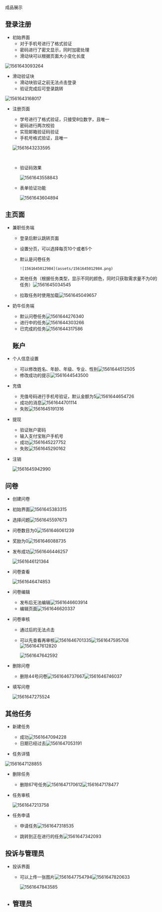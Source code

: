 



成品展示

## 登录注册

- 初始界面
  - 对于手机号进行了格式验证
  - 密码进行了密文显示，同时加密处理
  - 滑动块可以根据页面大小变化长度

![1561643093264](assets/1561643093264.png)

- 滑动验证块
  - 滑动块验证之前无法点击登录
  - 验证完成后可登录跳转

![1561643168017](assets/1561643168017.png)

- 注册页面

  - 学号进行了格式验证，只接受8位数字，且唯一
  - 密码进行两次校验
  - 实现邮箱验证码验证
  - 手机号格式验证，且唯一

  ![1561643233595](assets/1561643233595.png)

  ​	

  - 验证码效果

    ![1561643558843](assets/1561643558843.png)
  
  - 表单验证功能
  
    ![1561643604894](assets/1561643604894.png)

## 主页面

- 兼职任务端

  - 登录后默认跳转页面

  - 设置分页，可以选择每页10个或者5个

  - 默认是问卷任务

    	![1561645012984](assets/1561645012984.png)

  - 其他任务（根据任务类型，显示不同的颜色，同时只获取需求量不为0的任务）![1561645034545](assets/1561645034545.png)
  
  - 拉取任务时使用加载![1561645049657](assets/1561645049657.png)
  
- 奶牛任务端
  
  - 默认问卷任务![1561644276340](assets/1561644276340.png)
  - 进行中的任务![1561644303266](assets/1561644303266.png)
  - 已完成的任务![1561644317586](assets/1561644317586.png)
  
  ## 账户
  
- 个人信息设置
  
  - 可以修改姓名、年龄、年级、专业、性别![1561644512505](assets/1561644512505.png)
  - 修改成功的提示![1561644543500](assets/1561644543500.png)
  
- 充值
  
  - 充值号码进行手机号验证，默认金额为5![1561644654726](assets/1561644654726.png)
  - 成功的消息![1561644701114](assets/1561644701114.png)
  - 失败![1561645191316](assets/1561645191316.png)
  
- 提现
  
  - 验证账户密码
  - 输入支付宝账户手机号
  - 成功![1561645227752](assets/1561645227752.png)
  - 失败![1561645290162](assets/1561645290162.png)
  
- 注销
  
  ![1561645942990](assets/1561645942990.png)
## 问卷

-   创建问卷

  - 初始界面![1561645383315](assets/1561645383315.png)
  
  - 选择问题![1561645597673](assets/1561645597673.png)
  
  - 问卷数目为0![1561646061239](assets/1561646061239.png)
  
  - 奖励为0![1561646088735](assets/1561646088735.png)
  
  - 发布成功![1561646446257](assets/1561646446257.png)
  
    ![1561646121364](assets/1561646121364.png)
  
- 问卷查看
  
  ![1561646474853](assets/1561646474853.png)
  
- 问卷编辑
  
  -   发布后无法编辑![1561646603914](assets/1561646603914.png)
  -   编辑页面![1561646620337](assets/1561646620337.png)
  
- 问卷审核
  
  - 通过后的无法点击
  
  - 可以先查看再审核![1561646701335](assets/1561646701335.png)![1561647595708](assets/1561647595708.png)![1561647612820](assets/1561647612820.png)
  
    ![1561647642592](assets/1561647642592.png)
  
-   删除问卷
  
    -   删除44号问卷![1561646737667](assets/1561646737667.png)![1561646746037](assets/1561646746037.png)
      
        

- 填写问卷

  ![1561647275524](assets/1561647275524.png)

##   其他任务

- 新建任务
  - 成功![1561647094228](assets/1561647094228.png)
  - 日期已经过去![1561647053191](assets/1561647053191.png)

-   任务详情

  ![1561647128855](assets/1561647128855.png)

- 删除任务

  - 删除67号任务![1561647170612](assets/1561647170612.png)![1561647178477](assets/1561647178477.png)

- 任务审核

  ![1561647213758](assets/1561647213758.png)
   

- 任务申请

  - 申请任务![1561647318535](assets/1561647318535.png)

  - 跳转到正在进行的任务![1561647342093](assets/1561647342093.png)

    

## 投诉与管理员

- 投诉界面

  - 可以上传一张图片![1561647754794](assets/1561647754794.png)![1561647820633](assets/1561647820633.png)

    ![1561647843585](assets/1561647843585.png)

    

    

- 管理员
  - 